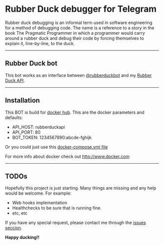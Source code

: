 # Rubber Duck debugger for Telegram
Rubber duck debugging is an informal term used in software engineering for a method of debugging code. The name is a reference to a story in the book The Pragmatic Programmer in which a programmer would carry around a rubber duck and debug their code by forcing themselves to explain it, line-by-line, to the duck.
___
## Rubber Duck bot
This bot works as an interface between [@rubberduckbot](https://telegram.me/rubberduckbot) and my [Rubber Duck API](https://hub.docker.com/r/lucardo/rubberduckapi/).
___
## Installation
This BOT is build for [docker hub](https://hub.docker.com/r/lucardo/rubberducktelegram/).
This are the docker parameters and defaults:
  - API_HOST: rubberduckapi
  - API_PORT: 80
  - BOT_TOKEN: 1234567890:abcde-fghijk

Or you could just use this [docker-compose.yml file](https://github.com/Guisardo/rubberducktelegram/blob/master/docker-compose.yml)

For more info about docker check out http://www.docker.com
___
## TODOs
Hopefully this project is just starting. Many things are missing and any help would be welcome. For example:
 - Web hooks implementation
 - Healthchecks to be sure that is running fine.
 - etc, etc

If you have any special request, please contact me through the [issues seccion](https://github.com/Guisardo/rubberducktelegram/issues).

**Happy ducking!!**
